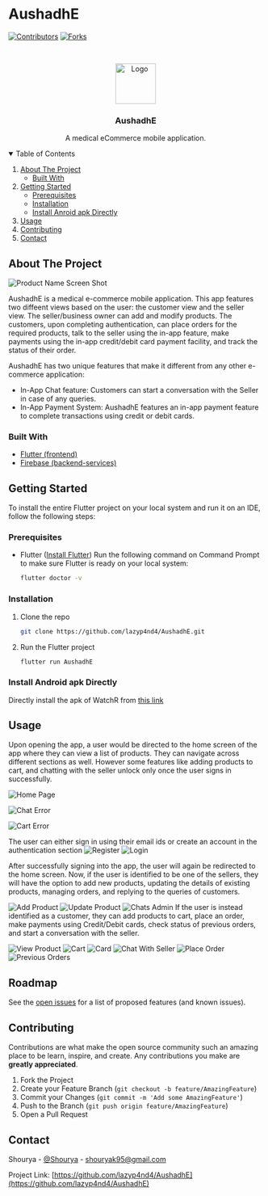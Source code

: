 # AushadhE


[![Contributors][contributors-shield]][contributors-url]
[![Forks][forks-shield]][forks-url]



<!-- PROJECT LOGO -->
<br />
<p align="center">
  <a href="https://github.com/lazyp4nd4/AushadhE">
    <img src="assets/circle-cropped.png" alt="Logo" width="80" height="80">
  </a>

  <h3 align="center">AushadhE</h3>

  <p align="center">
    A medical eCommerce mobile application.
  </p>
</p>



<!-- TABLE OF CONTENTS -->
<details open="open">
  <summary>Table of Contents</summary>
  <ol>
    <li>
      <a href="#about-the-project">About The Project</a>
      <ul>
        <li><a href="#built-with">Built With</a></li>
      </ul>
    </li>
    <li>
      <a href="#getting-started">Getting Started</a>
      <ul>
        <li><a href="#prerequisites">Prerequisites</a></li>
        <li><a href="#installation">Installation</a></li>
        <li><a href="#install-android-apk-directly">Install Anroid apk Directly</a></li>
      </ul>
    </li>
    <li><a href="#usage">Usage</a></li>
    <li><a href="#contributing">Contributing</a></li>
    <li><a href="#contact">Contact</a></li>
  </ol>
</details>



<!-- ABOUT THE PROJECT -->
## About The Project

![Product Name Screen Shot](https://github.com/lazyp4nd4/AushadhE/blob/main/Screenshots/Splash2.png?raw=true)


AushadhE is a medical e-commerce mobile application. This app features two diffeent views based on the user: the customer view and the seller view. The seller/business owner can add and modify products. The customers, upon completing authentication, can place orders for the required products, talk to the seller using the in-app feature, make payments using the in-app credit/debit card payment facility, and track the status of their order.

AushadhE has two unique features that make it different from any other e-commerce application: 
* In-App Chat feature: Customers can start a conversation with the Seller in case of any queries.
* In-App Payment System: AushadhE features an in-app payment feature to complete transactions using credit or debit cards.


### Built With

* [Flutter (frontend)](https://flutter.dev/)
* [Firebase (backend-services)](https://firebase.google.com/)



<!-- GETTING STARTED -->
## Getting Started

To install the entire Flutter project on your local system and run it on an IDE, follow the following steps:

### Prerequisites

* Flutter ([Install Flutter](https://flutter.dev/docs/get-started/install))
Run the following command on Command Prompt to make sure Flutter is ready on your local system:
  ```sh
  flutter doctor -v
  ```

### Installation

1. Clone the repo
   ```sh
   git clone https://github.com/lazyp4nd4/AushadhE.git
   ```
3. Run the Flutter project
   ```sh
   flutter run AushadhE
   ```

### Install Android apk Directly

Directly install the apk of WatchR from [this link](https://github.com/lazyp4nd4/WatchR/blob/main/Apk/app-release.apk)



<!-- USAGE EXAMPLES -->
## Usage

Upon opening the app, a user would be directed to the home screen of the app where they can view a list of products. They can navigate across different sections as well. However some features like adding products to cart, and chatting with the seller unlock only once the user signs in successfully.

![Home Page](https://github.com/lazyp4nd4/AushadhE/blob/main/Screenshots/HomeA.png?raw=true)

![Chat Error](https://github.com/lazyp4nd4/AushadhE/blob/main/Screenshots/ChatError.png?raw=true)

![Cart Error](https://github.com/lazyp4nd4/AushadhE/blob/main/Screenshots/CartError.png?raw=true)

The user can either sign in using their email ids or create an account in the authentication section
![Register](https://github.com/lazyp4nd4/AushadhE/blob/main/Screenshots/Register.png?raw=true)
![Login](https://github.com/lazyp4nd4/AushadhE/blob/main/Screenshots/Login.png?raw=true)

After successfully signing into the app, the user will again be redirected to the home screen. Now, if the user is identified to be one of the sellers, they will have the option to add new products, updating the details of existing products, managing orders, and replying to the queries of customers.
<!--ADD SELLER SCREENSHOTS --> 
![Add Product](https://github.com/lazyp4nd4/AushadhE/blob/main/Screenshots/AddProduct.png?raw=true)
![Update Product](https://github.com/lazyp4nd4/AushadhE/blob/main/Screenshots/UpdateProduct.png?raw=true)
![Chats Admin](https://github.com/lazyp4nd4/AushadhE/blob/main/Screenshots/ChatsAdmin.png?raw=true)
If the user is instead identified as a customer, they can add products to cart, place an order, make payments using Credit/Debit cards, check status of previous orders, and start a conversation with the seller.
<!--ADD Customer SCREENSHOTS -->
![View Product](https://github.com/lazyp4nd4/AushadhE/blob/main/Screenshots/ViewProduct.png?raw=true)
![Cart](https://github.com/lazyp4nd4/AushadhE/blob/main/Screenshots/Cart.png?raw=true)
![Card](https://github.com/lazyp4nd4/AushadhE/blob/main/Screenshots/Card.png?raw=true)
![Chat With Seller](https://github.com/lazyp4nd4/AushadhE/blob/main/Screenshots/ChatWithAdmin.png?raw=true)
![Place Order](https://github.com/lazyp4nd4/AushadhE/blob/main/Screenshots/PlaceOrder.png?raw=true)
![Previous Orders](https://github.com/lazyp4nd4/AushadhE/blob/main/Screenshots/PreviousOrders.png?raw=true)

<!-- ROADMAP -->
## Roadmap

See the [open issues](https://github.com/lazyp4nd4/AushadhE/issues) for a list of proposed features (and known issues).



<!-- CONTRIBUTING -->
## Contributing

Contributions are what make the open source community such an amazing place to be learn, inspire, and create. Any contributions you make are **greatly appreciated**.

1. Fork the Project
2. Create your Feature Branch (`git checkout -b feature/AmazingFeature`)
3. Commit your Changes (`git commit -m 'Add some AmazingFeature'`)
4. Push to the Branch (`git push origin feature/AmazingFeature`)
5. Open a Pull Request



<!-- CONTACT -->
## Contact

Shourya - [@Shourya](https://www.linkedin.com/in/shourya-3b43a41a5/) - shouryak95@gmail.com

Project Link: [https://github.com/lazyp4nd4/AushadhE](https://github.com/lazyp4nd4/AushadhE)







<!-- MARKDOWN LINKS & IMAGES -->
<!-- https://www.markdownguide.org/basic-syntax/#reference-style-links -->
[contributors-shield]: https://img.shields.io/github/contributors/othneildrew/Best-README-Template.svg?style=for-the-badge
[contributors-url]: https://github.com/othneildrew/Best-README-Template/graphs/contributors
[forks-shield]: https://img.shields.io/github/forks/othneildrew/Best-README-Template.svg?style=for-the-badge
[forks-url]: https://github.com/othneildrew/Best-README-Template/network/members
[stars-shield]: https://img.shields.io/github/stars/othneildrew/Best-README-Template.svg?style=for-the-badge
[stars-url]: https://github.com/othneildrew/Best-README-Template/stargazers
[issues-shield]: https://img.shields.io/github/issues/othneildrew/Best-README-Template.svg?style=for-the-badge
[issues-url]: https://github.com/othneildrew/Best-README-Template/issues
[license-shield]: https://img.shields.io/github/license/othneildrew/Best-README-Template.svg?style=for-the-badge
[license-url]: https://github.com/othneildrew/Best-README-Template/blob/master/LICENSE.txt
[linkedin-shield]: https://img.shields.io/badge/-LinkedIn-black.svg?style=for-the-badge&logo=linkedin&colorB=555
[linkedin-url]: https://linkedin.com/in/othneildrew
[product-screenshot]: images/screenshot.png
